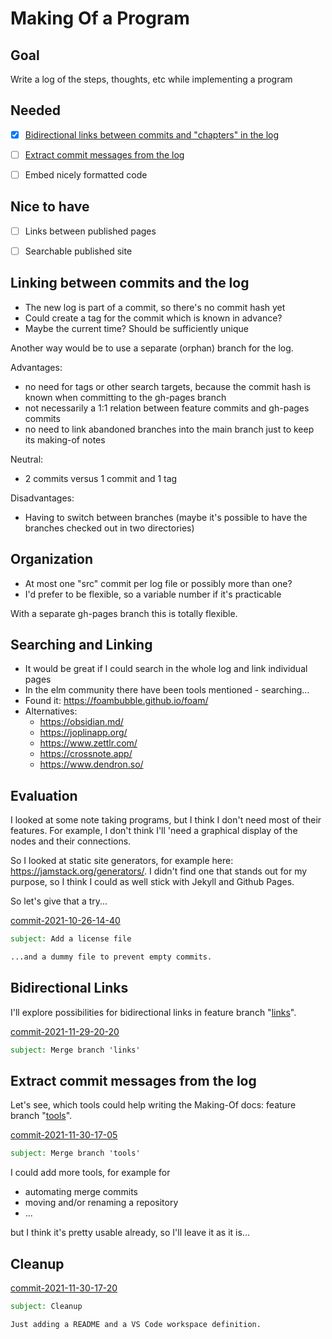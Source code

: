 # Making Of a Program


## Goal

Write a log of the steps, thoughts, etc while implementing a program


## Needed

- [x] [Bidirectional links between commits and "chapters" in the log](#bidirectional-links)
- [ ] [Extract commit messages from the log](#extract-commit-messages-from-the-log)
- [ ] Embed nicely formatted code


## Nice to have

- [ ] Links between published pages
- [ ] Searchable published site


## Linking between commits and the log

- The new log is part of a commit, so there's no commit hash yet
- Could create a tag for the commit which is known in advance?
- Maybe the current time? Should be sufficiently unique

Another way would be to use a separate (orphan) branch for the log.

Advantages:
- no need for tags or other search targets,
  because the commit hash is known when committing to the gh-pages branch
- not necessarily a 1:1 relation between feature commits and gh-pages commits
- no need to link abandoned branches into the main branch
  just to keep its making-of notes

Neutral:
- 2 commits versus 1 commit and 1 tag

Disadvantages:
- Having to switch between branches
  (maybe it's possible to have the branches checked out in two directories)


## Organization

- At most one "src" commit per log file or possibly more than one?
- I'd prefer to be flexible, so a variable number if it's practicable

With a separate gh-pages branch this is totally flexible.


## Searching and Linking

- It would be great if I could search in the whole log and link individual pages
- In the elm community there have been tools mentioned - searching...
- Found it: https://foambubble.github.io/foam/
- Alternatives:
  - https://obsidian.md/
  - https://joplinapp.org/
  - https://www.zettlr.com/
  - https://crossnote.app/
  - https://www.dendron.so/


<a id="commit-2021-10-26-14-40"></a>

## Evaluation

I looked at some note taking programs, but I think I don't need most of their features.
For example, I don't think I'll 'need a graphical display of the nodes and their connections.

So I looked at static site generators, for example here: https://jamstack.org/generators/.
I didn't find one that stands out for my purpose, so I think I could as well stick with Jekyll and Github Pages.

So let's give that a try...

[commit-2021-10-26-14-40](https://github.com/pitnyr/making-of-making-of/commit/e343ff601e3a357658aeda91091130823eae8425)
```email
subject: Add a license file

...and a dummy file to prevent empty commits.
```


<a id="commit-2021-11-29-20-20"></a>

## Bidirectional Links

I'll explore possibilities for bidirectional links in feature branch "[links](links.md)".

[commit-2021-11-29-20-20](https://github.com/pitnyr/making-of-making-of/commit/5b34922ff88ac1608ccd5c5fb2ec6a1af020830d)
```email
subject: Merge branch 'links'
```


<a id="commit-2021-11-30-17-05"></a>

## Extract commit messages from the log

Let's see, which tools could help writing the Making-Of docs: feature branch "[tools](tools.md)".

[commit-2021-11-30-17-05](https://github.com/pitnyr/making-of-making-of/commit/953a3f1b5a334af3c599cc5df494da332086f5d4)
```email
subject: Merge branch 'tools'
```

I could add more tools, for example for

- automating merge commits
- moving and/or renaming a repository
- ...

but I think it's pretty usable already, so I'll leave it as it is...


## Cleanup

<a id="commit-2021-11-30-17-20"></a>

[commit-2021-11-30-17-20](https://github.com/pitnyr/making-of-making-of/commit/5c1fef185cb666ab84769cd8e470805ae1575912)
```email
subject: Cleanup

Just adding a README and a VS Code workspace definition.
```